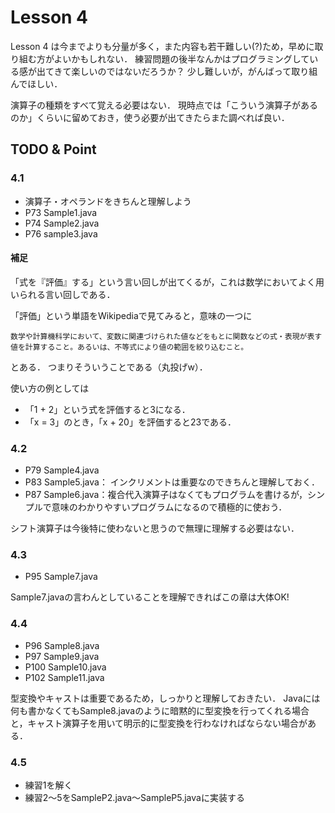 # Lesson 4
Lesson 4 は今までよりも分量が多く，また内容も若干難しい(?)ため，早めに取り組む方がよいかもしれない．
練習問題の後半なんかはプログラミングしている感が出てきて楽しいのではないだろうか？
少し難しいが，がんばって取り組んでほしい．

演算子の種類をすべて覚える必要はない．
現時点では「こういう演算子があるのか」くらいに留めておき，使う必要が出てきたらまた調べれば良い．

## TODO & Point

### 4.1
- 演算子・オペランドをきちんと理解しよう
- P73 Sample1.java
- P74 Sample2.java
- P76 sample3.java

#### 補足
「式を『評価』する」という言い回しが出てくるが，これは数学においてよく用いられる言い回しである．

「評価」という単語をWikipediaで見てみると，意味の一つに
```
数学や計算機科学において、変数に関連づけられた値などをもとに関数などの式・表現が表す値を計算すること。あるいは、不等式により値の範囲を絞り込むこと。
```
とある．
つまりそういうことである（丸投げw）．

使い方の例としては
- 「1 + 2」という式を評価すると3になる．
- 「x = 3」のとき，「x + 20」を評価すると23である．


### 4.2
- P79 Sample4.java
- P83 Sample5.java：
  インクリメントは重要なのできちんと理解しておく．
- P87 Sample6.java：複合代入演算子はなくてもプログラムを書けるが，シンプルで意味のわかりやすいプログラムになるので積極的に使おう．

シフト演算子は今後特に使わないと思うので無理に理解する必要はない．


### 4.3
- P95 Sample7.java

Sample7.javaの言わんとしていることを理解できればこの章は大体OK!


### 4.4
- P96 Sample8.java
- P97 Sample9.java
- P100 Sample10.java
- P102 Sample11.java

型変換やキャストは重要であるため，しっかりと理解しておきたい．
Javaには何も書かなくてもSample8.javaのように暗黙的に型変換を行ってくれる場合と，キャスト演算子を用いて明示的に型変換を行わなければならない場合がある．



### 4.5
- 練習1を解く
- 練習2～5をSampleP2.java～SampleP5.javaに実装する
